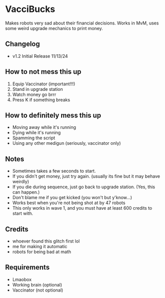 # VacciBucks

Makes robots very sad about their financial decisions. Works in MvM, uses some weird upgrade mechanics to print money.

## Changelog

- v1.2 Initial Release 11/13/24

## How to not mess this up
1. Equip Vaccinator (important!!!)
2. Stand in upgrade station
3. Watch money go brrr
4. Press K if something breaks

## How to definitely mess this up
- Moving away while it's running
- Dying while it's running
- Spamming the script
- Using any other medigun (seriously, vaccinator only)

## Notes
- Sometimes takes a few seconds to start.
- If you didn't get money, just try again. (usually its fine but it may behave weirdly)
- If you die during sequence, just go back to upgrade station. (Yes, this can happen.)
- Don't blame me if you get kicked (you won't but y'know...)
- Works best when you're not being shot at by 47 robots
- This only works in wave 1, and you must have at least 600 credits to start with.

## Credits
- whoever found this glitch first lol
- me for making it automatic
- robots for being bad at math

## Requirements
- Lmaobox
- Working brain (optional)
- Vaccinator (not optional)